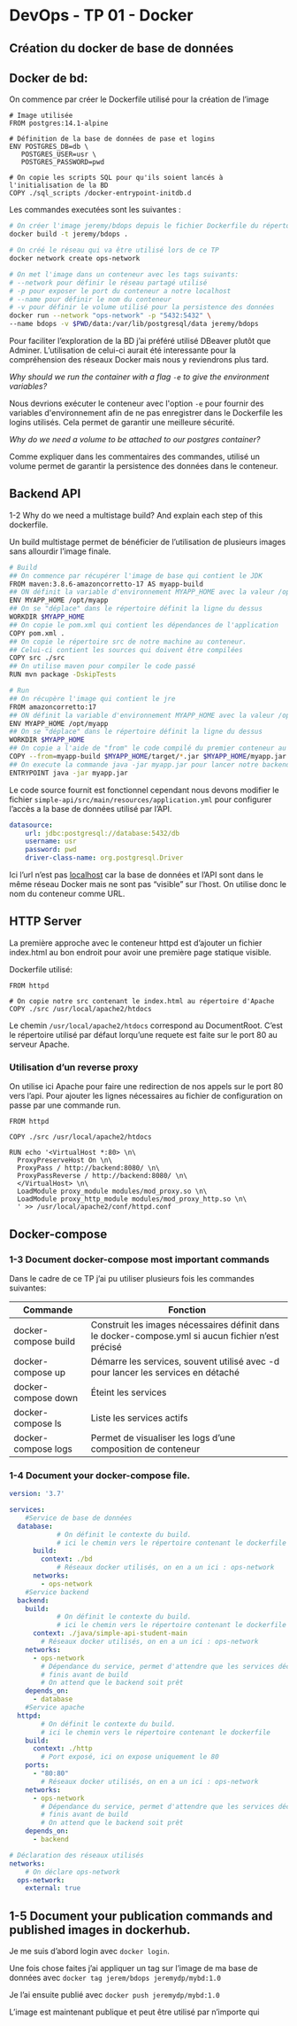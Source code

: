 # DevOps - TP 01 - Docker

## Création du docker de base de données

## Docker de bd:

On commence par créer le Dockerfile utilisé pour la création de l’image

```docker
# Image utilisée
FROM postgres:14.1-alpine

# Définition de la base de données de pase et logins
ENV POSTGRES_DB=db \
   POSTGRES_USER=usr \
   POSTGRES_PASSWORD=pwd

# On copie les scripts SQL pour qu'ils soient lancés à l'initialisation de la BD
COPY ./sql_scripts /docker-entrypoint-initdb.d
```

Les commandes executées sont les suivantes :

```bash
# On créer l'image jeremy/bdops depuis le fichier Dockerfile du répertoire courrant
docker build -t jeremy/bdops .

# On créé le réseau qui va être utilisé lors de ce TP
docker network create ops-network

# On met l'image dans un conteneur avec les tags suivants:
# --network pour définir le réseau partagé utilisé
# -p pour exposer le port du conteneur a notre localhost
# --name pour définir le nom du conteneur
# -v pour définir le volume utilisé pour la persistence des données
docker run --network "ops-network" -p "5432:5432" \
--name bdops -v $PWD/data:/var/lib/postgresql/data jeremy/bdops
```

Pour faciliter l’exploration de la BD j’ai préféré utilisé DBeaver plutôt que Adminer. L’utilisation de celui-ci aurait été interessante pour la compréhension des réseaux Docker mais nous y reviendrons plus tard.

*Why should we run the container with a flag `-e` to give the environment variables?*

Nous devrions exécuter le conteneur avec l'option `-e` pour fournir des variables d'environnement afin de ne pas enregistrer dans le Dockerfile les logins utilisés. Cela permet de garantir une meilleure sécurité.

*Why do we need a volume to be attached to our postgres container?*

Comme expliquer dans les commentaires des commandes, utilisé un volume permet de garantir la persistence des données dans le conteneur.

## Backend API

1-2 Why do we need a multistage build? And explain each step of this dockerfile.

Un build multistage permet de bénéficier de l’utilisation de plusieurs images sans allourdir l’image finale.

```bash
# Build
## On commence par récupérer l'image de base qui contient le JDK
FROM maven:3.8.6-amazoncorretto-17 AS myapp-build
## ON définit la variable d'environnement MYAPP_HOME avec la valeur /opt/myapp
ENV MYAPP_HOME /opt/myapp
## On se "déplace" dans le répertoire définit la ligne du dessus
WORKDIR $MYAPP_HOME
## On copie le pom.xml qui contient les dépendances de l'application
COPY pom.xml .
## On copie le répertoire src de notre machine au conteneur. 
## Celui-ci contient les sources qui doivent être compilées
COPY src ./src
## On utilise maven pour compiler le code passé
RUN mvn package -DskipTests

# Run
## On récupère l'image qui contient le jre
FROM amazoncorretto:17
## ON définit la variable d'environnement MYAPP_HOME avec la valeur /opt/myapp
ENV MYAPP_HOME /opt/myapp
## On se "déplace" dans le répertoire définit la ligne du dessus
WORKDIR $MYAPP_HOME
## On copie a l'aide de "from" le code compilé du premier conteneur au deuxième
COPY --from=myapp-build $MYAPP_HOME/target/*.jar $MYAPP_HOME/myapp.jar
## On execute la commande java -jar myapp.jar pour lancer notre backend
ENTRYPOINT java -jar myapp.jar
```

Le code source fournit est fonctionnel cependant nous devons modifier le fichier `simple-api/src/main/resources/application.yml` pour configurer l’accès a la base de données utilisé par l’API.

```yaml
datasource:
    url: jdbc:postgresql://database:5432/db
    username: usr
    password: pwd
    driver-class-name: org.postgresql.Driver
```

Ici l’url n’est pas [localhost](http://localhost) car la base de données et l’API sont dans le même réseau Docker mais ne sont pas “visible” sur l’host. On utilise donc le nom du conteneur comme URL.

## HTTP Server

La première approche avec le conteneur httpd est d’ajouter un fichier index.html au bon endroit pour avoir une première page statique visible.

Dockerfile utilisé:

```docker
FROM httpd

# On copie notre src contenant le index.html au répertoire d'Apache
COPY ./src /usr/local/apache2/htdocs
```

Le chemin `/usr/local/apache2/htdocs` correspond au DocumentRoot. C’est le répertoire utilisé par défaut lorqu’une requete est faite sur le port 80 au serveur Apache.

### Utilisation d’un reverse proxy

On utilise ici Apache pour faire une redirection de nos appels sur le port 80 vers l’api. Pour ajouter les lignes nécessaires au fichier de configuration on passe par une commande run.

```docker
FROM httpd

COPY ./src /usr/local/apache2/htdocs

RUN echo '<VirtualHost *:80> \n\
  ProxyPreserveHost On \n\
  ProxyPass / http://backend:8080/ \n\
  ProxyPassReverse / http://backend:8080/ \n\
  </VirtualHost> \n\
  LoadModule proxy_module modules/mod_proxy.so \n\
  LoadModule proxy_http_module modules/mod_proxy_http.so \n\
  ' >> /usr/local/apache2/conf/httpd.conf
```

## Docker-compose

### 1-3 Document docker-compose most important commands

Dans le cadre de ce TP j’ai pu utiliser plusieurs fois les commandes suivantes:

| Commande             | Fonction                                                                                           |
|----------------------|----------------------------------------------------------------------------------------------------|
| docker-compose build | Construit les images nécessaires définit dans le docker-compose.yml si aucun fichier n’est précisé |
| docker-compose up    | Démarre les services, souvent utilisé avec -d pour lancer les services en détaché                  |
| docker-compose down  | Éteint les services                                                                                |
| docker-compose ls    | Liste les services actifs                                                                          |
| docker-compose logs  | Permet de visualiser les logs d’une composition de conteneur                                       |

### 1-4 Document your docker-compose file.

```yaml
version: '3.7'

services:
	#Service de base de données
  database:
			# On définit le contexte du build.
			# ici le chemin vers le répertoire contenant le dockerfile
      build: 
        context: ./bd 
			# Réseaux docker utilisés, on en a un ici : ops-network
      networks:
        - ops-network
	#Service backend
  backend:
    build:
			# On définit le contexte du build.
			# ici le chemin vers le répertoire contenant le dockerfile
      context: ./java/simple-api-student-main
		# Réseaux docker utilisés, on en a un ici : ops-network
    networks:
      - ops-network
		# Dépendance du service, permet d'attendre que les services décris soient 
		# finis avant de build 
		# On attend que le backend soit prêt
    depends_on:
      - database
	#Service apache
  httpd:
		# On définit le contexte du build.
		# ici le chemin vers le répertoire contenant le dockerfile
    build:
      context: ./http
		# Port exposé, ici on expose uniquement le 80
    ports:
      - "80:80"
		# Réseaux docker utilisés, on en a un ici : ops-network
    networks:
      - ops-network
		# Dépendance du service, permet d'attendre que les services décris soient 
		# finis avant de build 
		# On attend que le backend soit prêt
    depends_on:
      - backend

# Déclaration des réseaux utilisés
networks:
	# On déclare ops-network 
  ops-network:
    external: true
```

## 1-5 Document your publication commands and published images in dockerhub.

Je me suis d’abord login avec `docker login`.

Une fois chose faites j’ai appliquer un tag sur l’image de ma base de données avec `docker tag jerem/bdops jeremydp/mybd:1.0`

Je l’ai ensuite publié avec `docker push jeremydp/mybd:1.0`

L’image est maintenant publique et peut être utilisé par n’importe qui